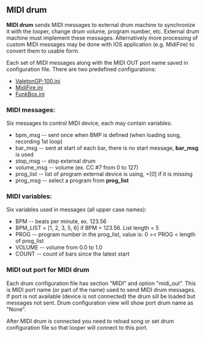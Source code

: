 ## MIDI drum

**MIDI drum** sends MIDI messages to external drum machine to synchronize it with the looper, change drum volume,
program number, etc. External drum machine must implement these messages.
Alternatively more processing of custom MIDI messages may be done with IOS application (e.g. MidiFire) to convert them
to usable form.

Each set of MIDI messages along with the MIDI OUT port name saved in configuration file. There are two predefined
configurations:

- [ValetonGP-100.ini](../config/drum/midi/ValetonGP-100.ini)
- [MidiFire.ini](../config/drum/midi/MidiFire.ini)
- [FunkBox.ini](../config/drum/midi/FunkBox.ini)

### MIDI messages:

Six messages to control MIDI device, each may contain variables:

* bpm_msg -- sent once when BMP is defined (when loading song, recording 1st loop)
* bar_msg -- sent at start of each bar, there is no start message, **bar_msg** is used
* stop_msg -- stop external drum
* volume_msg -- volume (ex. CC #7 from 0 to 127)
* prog_list -- list of program external device is using, =[0] if it is missing
* prog_msg -- select a program from **prog_list**

### MIDI variables:

Six variables used in messages (all upper case names):

* BPM -- beats per minute, ex. 123.56
* BPM_LIST = [1, 2, 3, 5, 6] if BPM = 123.56. List length = 5
* PROG -- program number in the prog_list, value is: 0 =< PROG < length of prog_list
* VOLUME -- volume from 0.0 to 1.0
* COUNT -- count of bars since the latest start

### MIDI out port for MIDI drum

Each drum configuration file has section "MIDI" and option "midi_out". This is MIDI port name (or part of the
name) used to send MIDI drum messages. If port is not available (device is not connected) the drum sill be loaded but
messages not sent. Drum configuration view will show port drum name as "None".

After MIDI drum is connected you need to reload song or set drum configuration file so that looper will connect to
this port. 

